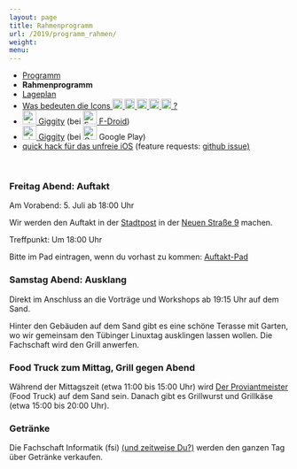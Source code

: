 ```yaml
---
layout: page
title: Rahmenprogramm
url: /2019/programm_rahmen/
weight:
menu:
---
```


* <a href="../programm/">Programm</a>
* <span style="font-weight: bold;">Rahmenprogramm</span>
* <a href="../lageplan/">Lageplan</a>
* <a href="../programm_was_bedeuten_die_icons">Was bedeuten die Icons <img height="18" width="18" src="../../images/workshop.svg"> <img height="18" width="18" src="../../images/talk.svg"> <img height="18" width="18" src="../../images/talk2.svg"> <img height="18" width="18" src="../../images/lightning.svg"> <img height="18" width="18" src="../../images/lpic.svg"> ?</a>
* <a href="https://f-droid.org/repository/browse/?fdid=net.gaast.giggity" target="_blank"><img height="25" src="../../images/giggity.png" alt="giggity-Logo" title="giggity-Logo" />&nbsp;Giggity</a> (bei
<a href="https://f-droid.org/" target="_blank"><img height="25" src="../../images/fdroid.png" alt="F-Droid-Logo" title="F-Droid-Logo" />&nbsp;F-Droid</a>)
* <a href="https://play.google.com/store/apps/details?id=net.gaast.giggity" target="_blank"><img height="25" src="../../images/giggity.png" alt="giggity-Logo" title="giggity-Logo" />&nbsp;Giggity</a> (bei
<img height="25" src="../../images/googleplay.png" alt="Google-Play-Logo" title="Google-Play-Logo" />&nbsp;Google Play)
* <a href="https://apps.apple.com/us/app/tuebix/id1469354958" target="_blank">quick hack für das unfreie iOS</a> (feature requests: <a href="https://github.com/zenitaeglos/TuebixApp" target="_blank">github issue)</a> 

<p><br/></p>

### Freitag Abend: Auftakt

Am Vorabend: 5. Juli ab 18:00 Uhr

Wir werden den Auftakt in der <a href="http://www.tuepedia.de/wiki/Stadtpost" target="_blank">Stadtpost</a>
in der <a href="http://osm.org/go/0DkqBIl9K?m=&node=289739544" target="_blank">Neuen Straße 9</a> machen.

Treffpunkt: Um 18:00 Uhr<br/>

Bitte im Pad eintragen, wenn du vorhast zu kommen:
<a href="https://pad.tuebix.org/p/2019-auftakt" target="_blank">Auftakt-Pad</a>

### Samstag Abend: Ausklang

Direkt im Anschluss an die Vorträge und Workshops ab 19:15 Uhr auf dem Sand.

Hinter den Gebäuden auf dem Sand gibt es eine schöne Terasse mit Garten, wo wir
gemeinsam den Tübinger Linuxtag ausklingen lassen wollen.
Die Fachschaft wird den Grill anwerfen.

### Food Truck zum Mittag, Grill gegen Abend

Während der Mittagszeit (etwa 11:00 bis 15:00 Uhr) wird
<a href="https://derproviantmeister.de/" target="_blank">Der Proviantmeister</a>
(Food Truck) auf dem Sand sein.
Danach gibt es Grillwurst und Grillkäse (etwa 15:00 bis 20:00 Uhr).

### Getränke

Die Fachschaft Informatik (fsi)
<a href="../../callforhelpers">(und zeitweise Du?)</a>
werden den ganzen Tag über Getränke verkaufen.
